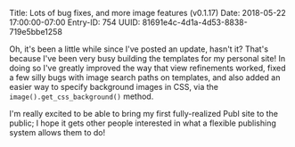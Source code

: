 Title: Lots of bug fixes, and more image features (v0.1.17)
Date: 2018-05-22 17:00:00-07:00
Entry-ID: 754
UUID: 81691e4c-4d1a-4d53-8838-719e5bbe1258

Oh, it's been a little while since I've posted an update, hasn't it? That's
because I've been very busy building the templates for my personal site! In
doing so I've greatly improved the way that view refinements worked, fixed a few
silly bugs with image search paths on templates, and also added an easier way to
specify background images in CSS, via the `image().get_css_background()` method.

I'm really excited to be able to bring my first fully-realized Publ site to the
public; I hope it gets other people interested in what a flexible publishing
system allows them to do!
